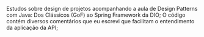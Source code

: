 Estudos sobre design de projetos acompanhando a aula de Design Patterns com Java: Dos Clássicos (GoF) ao Spring Framework da DIO;
O código contém diversos comentários que eu escrevi que facilitam o entendimento da aplicação da API;
